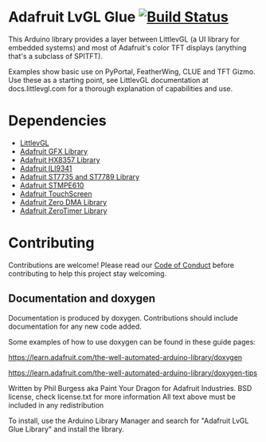 # Adafruit LvGL Glue [![Build Status](https://github.com/davidr99/Adafruit_LvGL_Glue/workflows/Arduino%20Library%20CI/badge.svg)](https://github.com/adafruit/Adafruit_LvGL_Glue/actions)

This Arduino library provides a layer between LittlevGL (a UI library for
embedded systems) and most of Adafruit's color TFT displays (anything that's
a subclass of SPITFT).

Examples show basic use on PyPortal, FeatherWing, CLUE and TFT Gizmo.
Use these as a starting point, see LittlevGL documentation at
docs.littlevgl.com for a thorough explanation of capabilities and use.

# Dependencies
 * [LittlevGL](https://github.com/littlevgl/lvgl)
 * [Adafruit GFX Library](https://github.com/adafruit/Adafruit-GFX-Library)
 * [Adafruit HX8357 Library](https://github.com/adafruit/Adafruit_HX8357_Library)
 * [Adafruit ILI9341](https://github.com/adafruit/Adafruit_ILI9341)
 * [Adafruit ST7735 and ST7789 Library](https://github.com/adafruit/Adafruit-ST7735-Library)
 * [Adafruit STMPE610](https://github.com/adafruit/Adafruit_STMPE610)
 * [Adafruit TouchScreen](https://github.com/adafruit/Adafruit_TouchScreen)
 * [Adafruit Zero DMA Library](https://github.com/adafruit/Adafruit_ZeroDMA)
 * [Adafruit ZeroTimer Library](https://github.com/adafruit/Adafruit_ZeroTimer)

# Contributing

Contributions are welcome! Please read our [Code of Conduct](https://github.com/adafruit/Adafruit_LvGL_Glue/blob/master/CODE_OF_CONDUCT.md>)
before contributing to help this project stay welcoming.

## Documentation and doxygen
Documentation is produced by doxygen. Contributions should include documentation for any new code added.

Some examples of how to use doxygen can be found in these guide pages:

https://learn.adafruit.com/the-well-automated-arduino-library/doxygen

https://learn.adafruit.com/the-well-automated-arduino-library/doxygen-tips

Written by Phil Burgess aka Paint Your Dragon for Adafruit Industries.
BSD license, check license.txt for more information
All text above must be included in any redistribution

To install, use the Arduino Library Manager and search for "Adafruit LvGL Glue Library" and install the library.
